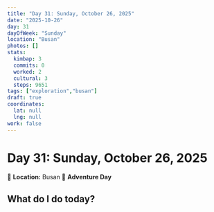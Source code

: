 ```yaml
---
title: "Day 31: Sunday, October 26, 2025"
date: "2025-10-26"
day: 31
dayOfWeek: "Sunday"
location: "Busan"
photos: []
stats:
  kimbap: 3
  commits: 0
  worked: 2
  cultural: 3
  steps: 9651
tags: ["exploration","busan"]
draft: true
coordinates:
  lat: null
  lng: null
work: false
---
```

# Day 31: Sunday, October 26, 2025

📍 **Location:** Busan
🎒 **Adventure Day**

## What do I do today?


